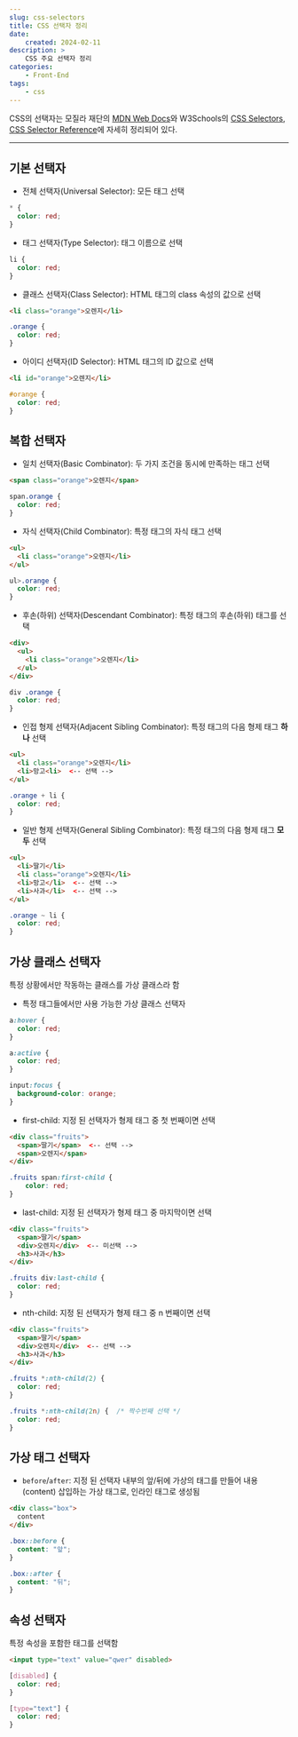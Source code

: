 ```yaml
---
slug: css-selectors
title: CSS 선택자 정리
date:
    created: 2024-02-11
description: >
    CSS 주요 선택자 정리
categories:
    - Front-End
tags:
    - css
---
```


CSS의 선택자는 모질라 재단의 [MDN Web Docs](https://developer.mozilla.org/en-US/docs/Web/CSS/CSS_selectors)와 W3Schools의 [CSS Selectors](https://www.w3schools.com/css/css_selectors.asp), [CSS Selector Reference](https://www.w3schools.com/cssref/css_selectors.php)에 자세히 정리되어 있다.  

<!-- more -->

---

## 기본 선택자

- 전체 선택자(Universal Selector): 모든 태그 선택

```css
* {
  color: red;
}
```

- 태그 선택자(Type Selector): 태그 이름으로 선택

```css
li {
  color: red;
}
```

- 클래스 선택자(Class Selector): HTML 태그의 class 속성의 값으로 선택

```html
<li class="orange">오렌지</li>
```
```css
.orange {
  color: red;
}
```

- 아이디 선택자(ID Selector): HTML 태그의 ID 값으로 선택

```html
<li id="orange">오렌지</li>
```
```css
#orange {
  color: red;
}
```

## 복합 선택자

- 일치 선택자(Basic Combinator): 두 가지 조건을 동시에 만족하는 태그 선택

```html
<span class="orange">오렌지</span>
```
```css
span.orange {
  color: red;
}
```

- 자식 선택자(Child Combinator): 특정 태그의 자식 태그 선택

```html
<ul>
  <li class="orange">오렌지</li>
</ul>
```
```css
ul>.orange {
  color: red;
}
```

- 후손(하위) 선택자(Descendant Combinator): 특정 태그의 후손(하위) 태그를 선택

```html
<div>
  <ul>
    <li class="orange">오렌지</li>
  </ul>
</div>
```
```css
div .orange {
  color: red;
}
```

- 인접 형제 선택자(Adjacent Sibling Combinator): 특정 태그의 다음 형제 태그 **하나** 선택

```html
<ul>
  <li class="orange">오렌지</li>
  <li>망고<li>  <-- 선택 -->
</ul>
```
```css
.orange + li {
  color: red;
}
```

- 일반 형제 선택자(General Sibling Combinator): 특정 태그의 다음 형제 태그 **모두** 선택

```html
<ul>
  <li>딸기</li>
  <li class="orange">오렌지</li>
  <li>망고</li>  <-- 선택 -->
  <li>사과</li>  <-- 선택 -->
</ul>
```
```css
.orange ~ li {
  color: red;
}
```

## 가상 클래스 선택자

특정 상황에서만 작동하는 클래스를 가상 클래스라 함

- 특정 태그들에서만 사용 가능한 가상 클래스 선택자

```css
a:hover {
  color: red;
}
```
```css
a:active {
  color: red;
}
```
```css
input:focus {
  background-color: orange;
}
```

- first-child: 지정 된 선택자가 형제 태그 중 첫 번째이면 선택

```html
<div class="fruits">
  <span>딸기</span>  <-- 선택 -->
  <span>오렌지</span>
</div>
```
```css
.fruits span:first-child {
	color: red;
}
```

- last-child: 지정 된 선택자가 형제 태그 중 마지막이면 선택

```html
<div class="fruits">
  <span>딸기</span>
  <div>오렌지</div>  <-- 미선택 -->
  <h3>사과</h3>
</div>
```
```css
.fruits div:last-child {
  color: red;
}
```

- nth-child: 지정 된 선택자가 형제 태그 중 n 번째이면 선택

```html
<div class="fruits">
  <span>딸기</span>
  <div>오렌지</div>  <-- 선택 -->
  <h3>사과</h3>
</div>
```
```css
.fruits *:nth-child(2) {
  color: red;
}
```
```css
.fruits *:nth-child(2n) {  /* 짝수번째 선택 */
  color: red;
}
```

## 가상 태그 선택자

- `before`/`after`: 지정 된 선택자 내부의 앞/뒤에 가상의 태그를 만들어 내용(content) 삽입하는 가상 태그로, 인라인 태그로 생성됨

```html
<div class="box">
  content
</div>
```
```css
.box::before {
  content: "앞";
}
```
```css
.box::after {
  content: "뒤";
}
```

## 속성 선택자

특정 속성을 포함한 태그를 선택함

```html
<input type="text" value="qwer" disabled>
```
```css
[disabled] {
  color: red;
}
```
```css
[type="text"] {
  color: red;
}
```